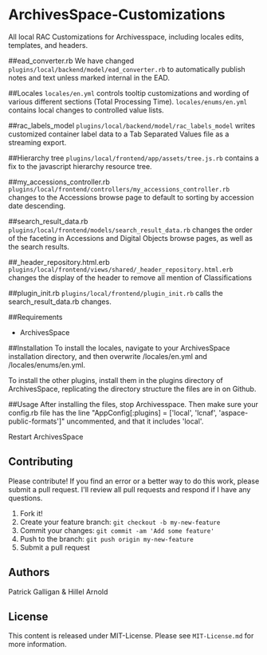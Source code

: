# ArchivesSpace-Customizations
All local RAC Customizations for Archivesspace, including locales edits, templates, and headers.

##ead_converter.rb
We have changed `plugins/local/backend/model/ead_converter.rb` to automatically publish notes and text unless marked internal in the EAD.

##Locales
`locales/en.yml` controls tooltip customizations and wording of various different sections (Total Processing Time).
`locales/enums/en.yml` contains local changes to controlled value lists.

##rac_labels_model
`plugins/local/backend/model/rac_labels_model` writes customized container label data to a Tab Separated Values file as a streaming export.

##Hierarchy tree
`plugins/local/frontend/app/assets/tree.js.rb` contains a fix to the javascript hierarchy resource tree.

##my_accessions_controller.rb
`plugins/local/frontend/controllers/my_accessions_controller.rb` changes to the Accessions browse page to default to sorting by accession date descending.

##search_result_data.rb
`plugins/local/frontend/models/search_result_data.rb` changes the order of the faceting in Accessions and Digital Objects browse pages, as well as the search results.

##_header_repository.html.erb
`plugins/local/frontend/views/shared/_header_repository.html.erb` changes the display of the header to remove all mention of Classifications

##plugin_init.rb
`plugins/local/frontend/plugin_init.rb` calls the search_result_data.rb changes.

##Requirements
*   ArchivesSpace

##Installation
To install the locales, navigate to your ArchivesSpace installation directory, and then overwrite /locales/en.yml and /locales/enums/en.yml.

To install the other plugins, install them in the plugins directory of ArchivesSpace, replicating the directory structure the files are in on Github.

##Usage
After installing the files, stop Archivesspace. Then make sure your config.rb file has the line "AppConfig[:plugins] = ['local',  'lcnaf', 'aspace-public-formats']" uncommented, and that it includes 'local'.

Restart ArchivesSpace

## Contributing

Please contribute! If you find an error or a better way to do this work, please submit a pull request. I'll review all pull requests and respond if I have any questions.

1. Fork it!
2. Create your feature branch: `git checkout -b my-new-feature`
3. Commit your changes: `git commit -am 'Add some feature'`
4. Push to the branch: `git push origin my-new-feature`
5. Submit a pull request

## Authors

Patrick Galligan & Hillel Arnold

## License

This content is released under MIT-License. Please see `MIT-License.md` for more information.
